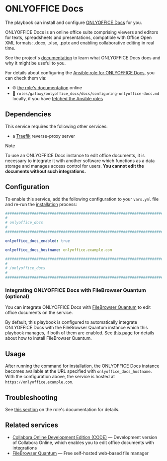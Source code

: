 <!--
SPDX-FileCopyrightText: 2020 - 2024 MDAD project contributors
SPDX-FileCopyrightText: 2020 - 2024 Slavi Pantaleev
SPDX-FileCopyrightText: 2020 Aaron Raimist
SPDX-FileCopyrightText: 2020 Chris van Dijk
SPDX-FileCopyrightText: 2020 Dominik Zajac
SPDX-FileCopyrightText: 2020 Mickaël Cornière
SPDX-FileCopyrightText: 2022 François Darveau
SPDX-FileCopyrightText: 2022 Julian Foad
SPDX-FileCopyrightText: 2022 Warren Bailey
SPDX-FileCopyrightText: 2023 Antonis Christofides
SPDX-FileCopyrightText: 2023 Felix Stupp
SPDX-FileCopyrightText: 2023 Julian-Samuel Gebühr
SPDX-FileCopyrightText: 2023 Pierre 'McFly' Marty
SPDX-FileCopyrightText: 2024 - 2025 Suguru Hirahara

SPDX-License-Identifier: AGPL-3.0-or-later
-->

# ONLYOFFICE Docs

The playbook can install and configure [ONLYOFFICE Docs](https://github.com/ONLYOFFICE/DocumentServer) for you.

ONLYOFFICE Docs is an online office suite comprising viewers and editors for texts, spreadsheets and presentations, compatible with Office Open XML formats: .docx, .xlsx, .pptx and enabling collaborative editing in real time.

See the project's [documentation](https://helpcenter.onlyoffice.com/docs) to learn what ONLYOFFICE Docs does and why it might be useful to you.

For details about configuring the [Ansible role for ONLYOFFICE Docs](https://app.radicle.xyz/nodes/seed.radicle.garden/rad%3Az3kozTn4Kn5eJtgJQj1aCFUpqxW5Y), you can check them via:
- 🌐 [the role's documentation](https://app.radicle.xyz/nodes/seed.radicle.garden/rad%3Az3kozTn4Kn5eJtgJQj1aCFUpqxW5Y/tree/docs/configuring-onlyoffice-docs.md) online
- 📁 `roles/galaxy/onlyoffice_docs/docs/configuring-onlyoffice-docs.md` locally, if you have [fetched the Ansible roles](../installing.md)

## Dependencies

This service requires the following other services:

- a [Traefik](traefik.md) reverse-proxy server

>[!NOTE]
> To use an ONLYOFFICE Docs instance to edit office documents, it is necessary to integrate it with another software which functions as a data storage and manages access control for users. **You cannot edit the documents without such integrations.**

## Configuration

To enable this service, add the following configuration to your `vars.yml` file and re-run the [installation](../installing.md) process:

```yaml
########################################################################
#                                                                      #
# onlyoffice_docs                                                      #
#                                                                      #
########################################################################

onlyoffice_docs_enabled: true

onlyoffice_docs_hostname: onlyoffice.example.com

########################################################################
#                                                                      #
# /onlyoffice_docs                                                     #
#                                                                      #
########################################################################
```

### Integrating ONLYOFFICE Docs with FileBrowser Quantum (optional)

You can integrate ONLYOFFICE Docs with [FileBrowser Quantum](https://filebrowserquantum.com/) to edit office documents on the service.

By default, this playbook is configured to automatically integrate ONLYOFFICE Docs with the FileBrowser Quantum instance which this playbook manages, if both of them are enabled. See [this page](filebrowser-quantum.md) for details about how to install FileBrowser Quantum.

## Usage

After running the command for installation, the ONLYOFFICE Docs instance becomes available at the URL specified with `onlyoffice_docs_hostname`. With the configuration above, the service is hosted at `https://onlyoffice.example.com`.

## Troubleshooting

See [this section](https://app.radicle.xyz/nodes/seed.radicle.garden/rad%3Az3kozTn4Kn5eJtgJQj1aCFUpqxW5Y/tree/docs/configuring-onlyoffice-docs.md#troubleshooting) on the role's documentation for details.

## Related services

- [Collabora Online Development Edition (CODE)](code.md) — Development version of Collabora Online, which enables you to edit office documents with integrations
- [FileBrowser Quantum](filebrowser-quantum.md) — Free self-hosted web-based file manager
